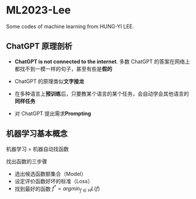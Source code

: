 # ML2023-Lee

Some codes of machine learning from HUNG-YI LEE.

## ChatGPT 原理剖析

- **ChatGPT is not connected to the internet**. 多数 ChatGPT 的答案在网络上都找不到一模一样的句子，甚至有些是**假的**

- ChatGPT 的原理类似**文字接龙**

- 在多种语言上**预训练**后，只要教某个语言的某个任务，会自动学会其他语言的**同样任务**

- 对 ChatGPT 提出需求**Prompting**

## 机器学习基本概念

机器学习 = 机器自动找函数

找出函数的三步骤

- 选出候选函数额集合（Model）
- 设定评价函数好坏的标准（Loss）
- 找到最好的函数 $f^* = arg min_{f \in H} L(f)$
